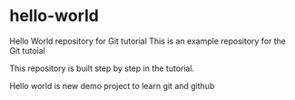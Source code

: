 # hello-world

Hello World repository for Git tutorial
This is an example repository for the Git tutoial

This repository is built step by step in the tutorial.

Hello world is new demo project to learn git and github
